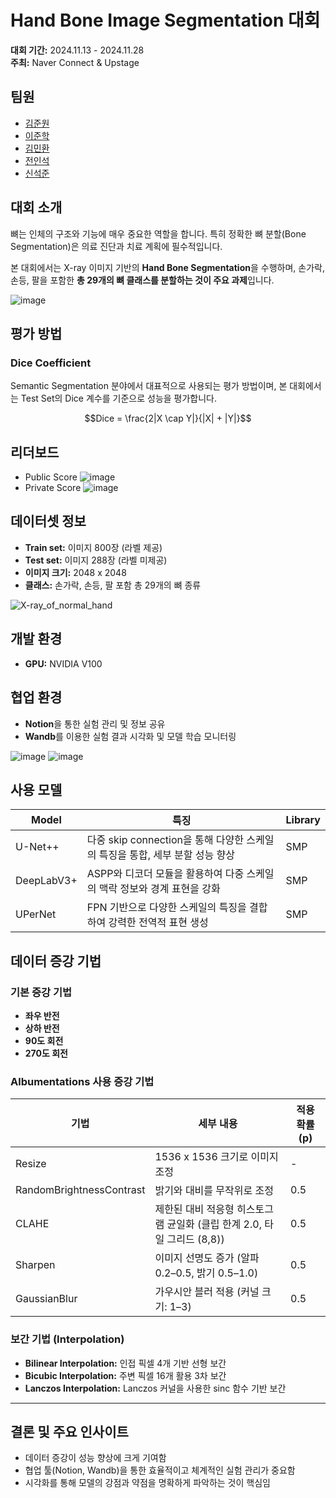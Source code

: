 # Hand Bone Image Segmentation 대회

**대회 기간:** 2024.11.13 - 2024.11.28  
**주최:** Naver Connect & Upstage

## 팀원
- [김준원](https://github.com/KimJunWon98)
- [이준학](https://github.com/danlee0113)
- [김민환](https://github.com/alsghks1066)
- [전인석](https://github.com/inDseok)
- [신석준](https://github.com/SeokjunShin)


## 대회 소개

뼈는 인체의 구조와 기능에 매우 중요한 역할을 합니다. 특히 정확한 뼈 분할(Bone Segmentation)은 의료 진단과 치료 계획에 필수적입니다.

본 대회에서는 X-ray 이미지 기반의 **Hand Bone Segmentation**을 수행하며, 손가락, 손등, 팔을 포함한 **총 29개의 뼈 클래스를 분할하는 것이 주요 과제**입니다.


![image](https://github.com/user-attachments/assets/fe33f559-b68f-4db3-9aa9-228652154972)

## 평가 방법

### Dice Coefficient

Semantic Segmentation 분야에서 대표적으로 사용되는 평가 방법이며, 본 대회에서는 Test Set의 Dice 계수를 기준으로 성능을 평가합니다.

$$Dice = \frac{2|X \cap Y|}{|X| + |Y|}$$



## 리더보드
- Public Score
![image](https://github.com/user-attachments/assets/458b3b61-a1ed-4171-adf0-b51b38bb1cb0)
- Private Score
![image](https://github.com/user-attachments/assets/5fd45d4a-1594-4a2f-bc90-78170688adb9)


## 데이터셋 정보

- **Train set:** 이미지 800장 (라벨 제공)
- **Test set:** 이미지 288장 (라벨 미제공)
- **이미지 크기:** 2048 x 2048
- **클래스:** 손가락, 손등, 팔 포함 총 29개의 뼈 종류

![X-ray_of_normal_hand](https://github.com/user-attachments/assets/5cb5c224-cfb3-4c4f-843c-bdcf49b03feb)


## 개발 환경

- **GPU:** NVIDIA V100

## 협업 환경

- **Notion**을 통한 실험 관리 및 정보 공유
- **Wandb**를 이용한 실험 결과 시각화 및 모델 학습 모니터링


![image](https://github.com/user-attachments/assets/a6d68c64-da0e-4958-8cca-34da4cdec579)
![image](https://github.com/user-attachments/assets/6cf37168-f8fe-46ac-9b91-d248162b9580)

## 사용 모델

| Model        | 특징                                                                                                    | Library |
|--------------|---------------------------------------------------------------------------------------------------------|---------|
| U-Net++      | 다중 skip connection을 통해 다양한 스케일의 특징을 통합, 세부 분할 성능 향상                                 | SMP     |
| DeepLabV3+   | ASPP와 디코더 모듈을 활용하여 다중 스케일의 맥락 정보와 경계 표현을 강화                                  | SMP     |
| UPerNet      | FPN 기반으로 다양한 스케일의 특징을 결합하여 강력한 전역적 표현 생성                                      | SMP     |

## 데이터 증강 기법

### 기본 증강 기법

- **좌우 반전**
- **상하 반전**
- **90도 회전**
- **270도 회전**

### Albumentations 사용 증강 기법

| 기법                       | 세부 내용                                                                           | 적용 확률 (p) |
|----------------------------|-------------------------------------------------------------------------------------|---------------|
| Resize                     | 1536 x 1536 크기로 이미지 조정                                                        | -             |
| RandomBrightnessContrast   | 밝기와 대비를 무작위로 조정                                                          | 0.5           |
| CLAHE                      | 제한된 대비 적응형 히스토그램 균일화 (클립 한계 2.0, 타일 그리드 (8,8))                | 0.5           |
| Sharpen                    | 이미지 선명도 증가 (알파 0.2–0.5, 밝기 0.5–1.0)                                      | 0.5           |
| GaussianBlur               | 가우시안 블러 적용 (커널 크기: 1–3)                                                  | 0.5           |

### 보간 기법 (Interpolation)

- **Bilinear Interpolation:** 인접 픽셀 4개 기반 선형 보간
- **Bicubic Interpolation:** 주변 픽셀 16개 활용 3차 보간
- **Lanczos Interpolation:** Lanczos 커널을 사용한 sinc 함수 기반 보간

---

## 결론 및 주요 인사이트

- 데이터 증강이 성능 향상에 크게 기여함
- 협업 툴(Notion, Wandb)을 통한 효율적이고 체계적인 실험 관리가 중요함
- 시각화를 통해 모델의 강점과 약점을 명확하게 파악하는 것이 핵심임
